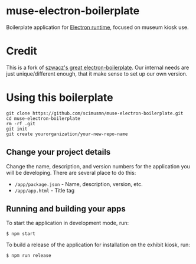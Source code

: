 muse-electron-boilerplate
==============
Boilerplate application for [Electron runtime](http://electron.atom.io), focused on museum kiosk use.

# Credit
This is a fork of [szwacz's great electron-boilerplate](https://github.com/szwacz/electron-boilerplate). Our internal needs are just unique/different enough, that it make sense to set up our own version.

# Using this boilerplate

```
git clone https://github.com/scimusmn/muse-electron-boilerplate.git
cd muse-electron-boilerplate
rm -rf .git
git init
git create yourorganization/your-new-repo-name
```

## Change your project details
Change the name, description, and version numbers for the application you will be developing. There are several place to do this:

* `/app/package.json` - Name, description, version, etc.
* `/app/app.html` - Title tag

## Running and building your apps
To start the application in development mode, run:

    $ npm start

To build a release of the application for installation on the exhibit kiosk, run:

    $ npm run release
